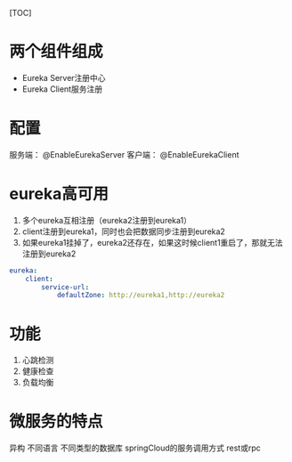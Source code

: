 [TOC]

# 两个组件组成
+ Eureka Server注册中心
+ Eureka Client服务注册

# 配置
服务端：
@EnableEurekaServer
客户端：
@EnableEurekaClient

# eureka高可用
1. 多个eureka互相注册（eureka2注册到eureka1）
2. client注册到eureka1，同时也会把数据同步注册到eureka2
3. 如果eureka1挂掉了，eureka2还存在，如果这时候client1重启了，那就无法注册到eureka2

```yml
eureka:
    client:
        service-url:
            defaultZone: http://eureka1,http://eureka2
```

# 功能
1. 心跳检测
2. 健康检查
3. 负载均衡

# 微服务的特点
异构
不同语言
不同类型的数据库
springCloud的服务调用方式
rest或rpc